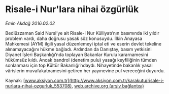 # Risale-i Nur'lara nihai özgürlük

*Emin Akdağ 2016.02.02*

<div class="pNewsDetailMainContent ctx_content" itemprop="articleBody">
 <p>
  Bediüzzaman Said Nursi’ye ait Risale-i Nur Külliyatı’nın basımında iki yıldır problem vardı, daha doğrusu yasak söz konusuydu. İlkin Anayasa Mahkemesi (AYM) ilgili yasal düzenlemeyi iptal eti ve eserin devlet tekeline alınamayacağını hükme bağladı. Ardından da Danıştay, basım yetkisini Diyanet İşleri Başkanlığı’nda toplayan Bakanlar Kurulu kararnamesini hükümsüz kıldı. Ancak bandrol (denetim pulu) yasağı keyfiliğinin tümden sonlanması için top Kültür Bakanlığı’ndaydı. Nihayetinde bakanlık yasal vârislerin muvafakatnamesini getiren her yayınevine pul vereceğini duyurdu.
 </p>
</div>


Kaynak: [www.aksiyon.com.tr](http://www.aksiyon.com.tr/karakutu/risale-i-nurlara-nihai-ozgurluk_553708), [web.archive.org (arşiv bağlantısı)](http://web.archive.org/web/20160202093858/http://www.aksiyon.com.tr/karakutu/risale-i-nurlara-nihai-ozgurluk_553708)
